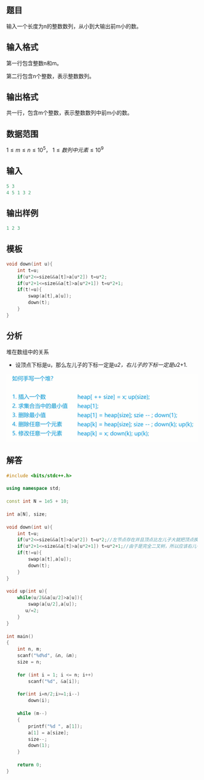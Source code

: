 ## **题目**
输入一个长度为n的整数数列，从小到大输出前m小的数。

## **输入格式**

第一行包含整数n和m。

第二行包含n个整数，表示整数数列。

## **输出格式**

共一行，包含m个整数，表示整数数列中前m小的数。

## **数据范围**

$1≤m≤n≤10^5$，
$1≤数列中元素≤10^9$

## **输入**
```c++
5 3
4 5 1 3 2
```

## **输出样例**
```c++
1 2 3
```

## **模板**
```c++
void down(int u){
    int t=u;
    if(u*2<=size&&a[t]>a[u*2]) t=u*2;
    if(u*2+1<=size&&a[t]>a[u*2+1]) t=u*2+1;
    if(t!=u){
        swap(a[t],a[u]);
        down(t);
    }
}
```

## **分析**

堆在数组中的关系
- 设顶点下标是u，那么左儿子的下标一定是u*2，右儿子的下标一定是u*2+1.

![](../../pics/堆分析.png)


## **解答**
```c++
#include <bits/stdc++.h>

using namespace std;

const int N = 1e5 + 10;

int a[N], size;

void down(int u){
    int t=u;
    if(u*2<=size&&a[t]>a[u*2]) t=u*2;//左节点存在并且顶点比左儿子大就把顶点换到左儿子的位置
    if(u*2+1<=size&&a[t]>a[u*2+1]) t=u*2+1;//由于是完全二叉树，所以应该右儿子应该大于左儿子
    if(t!=u){
        swap(a[t],a[u]);
        down(t);
    }
}

void up(int u){
    while(u/2&&a[u/2]>a[u]){
        swap(a[u/2],a[u]);
       u/=2; 
    }
}

int main()
{
    int n, m;
    scanf("%d%d", &n, &m);
    size = n;

    for (int i = 1; i <= n; i++)
        scanf("%d", &a[i]);
    
    for(int i=n/2;i>=1;i--)
        down(i);
    
    while (m--)
    {
        printf("%d ", a[1]);
        a[1] = a[size];
        size--;
        down(1);
    }
    
    return 0;
}
```